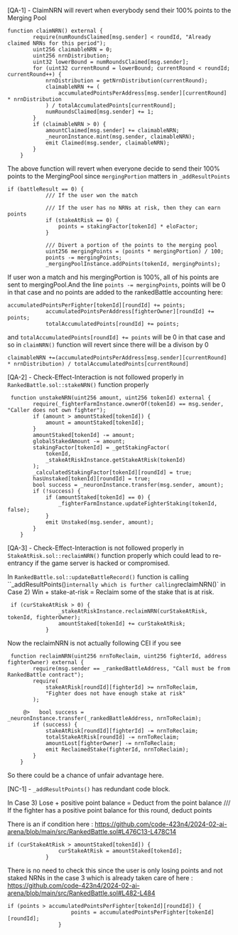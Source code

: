 [QA-1] - ClaimNRN will revert when everybody send their 100% points to the Merging Pool

```solidity
function claimNRN() external {
        require(numRoundsClaimed[msg.sender] < roundId, "Already claimed NRNs for this period");
        uint256 claimableNRN = 0;
        uint256 nrnDistribution;
        uint32 lowerBound = numRoundsClaimed[msg.sender];
        for (uint32 currentRound = lowerBound; currentRound < roundId; currentRound++) {
            nrnDistribution = getNrnDistribution(currentRound);
            claimableNRN += (
                accumulatedPointsPerAddress[msg.sender][currentRound] * nrnDistribution   
            ) / totalAccumulatedPoints[currentRound]; 
            numRoundsClaimed[msg.sender] += 1;
        }
        if (claimableNRN > 0) {
            amountClaimed[msg.sender] += claimableNRN;
            _neuronInstance.mint(msg.sender, claimableNRN);
            emit Claimed(msg.sender, claimableNRN);
        }
    }
```

The above function will revert when everyone decide to send their 100% points to the MergingPool since `mergingPortion`  matters in `_addResultPoints`

```solidity
if (battleResult == 0) {
            /// If the user won the match

            /// If the user has no NRNs at risk, then they can earn points
            if (stakeAtRisk == 0) {
                points = stakingFactor[tokenId] * eloFactor;
            }

            /// Divert a portion of the points to the merging pool
            uint256 mergingPoints = (points * mergingPortion) / 100;
            points -= mergingPoints;
            _mergingPoolInstance.addPoints(tokenId, mergingPoints);
``` 

If user won a match and his mergingPortion is 100%, all of his points are sent to mergingPool.And the line `points -= mergingPoints`, points will be 0 in that case and no points are added to the rankedBattle accounting here:

```solidity
accumulatedPointsPerFighter[tokenId][roundId] += points;
            accumulatedPointsPerAddress[fighterOwner][roundId] += points;
            totalAccumulatedPoints[roundId] += points;
```
and `totalAccumulatedPoints[roundId] += points` will be 0 in that case and so in `claimNRN()` function will revert since there will be a divison by 0

```solidity
claimableNRN +=(accumulatedPointsPerAddress[msg.sender][currentRound] * nrnDistribution) / totalAccumulatedPoints[currentRound]
```


[QA-2] - Check-Effect-Interaction is not followed properly in `RankedBattle.sol::stakeNRN()` function properly

```solidity
 function unstakeNRN(uint256 amount, uint256 tokenId) external {
        require(_fighterFarmInstance.ownerOf(tokenId) == msg.sender, "Caller does not own fighter");
        if (amount > amountStaked[tokenId]) {
            amount = amountStaked[tokenId];
        }
        amountStaked[tokenId] -= amount;
        globalStakedAmount -= amount;
        stakingFactor[tokenId] = _getStakingFactor(
            tokenId, 
            _stakeAtRiskInstance.getStakeAtRisk(tokenId)
        );
        _calculatedStakingFactor[tokenId][roundId] = true;
        hasUnstaked[tokenId][roundId] = true;
        bool success = _neuronInstance.transfer(msg.sender, amount);
        if (!success) {
            if (amountStaked[tokenId] == 0) {
                _fighterFarmInstance.updateFighterStaking(tokenId, false);
            }
            emit Unstaked(msg.sender, amount);
        }
    }
```

[QA-3] - Check-Effect-Interaction is not followed properly in `StakeAtRisk.sol::reclaimNRN()` function properly which could lead to re-entrancy if the game server is hacked or compromised.

In `RankedBattle.sol::updateBattleRecord()` function is calling ``_addResultPoints()` internally which is further calling `reclaimNRN()` in Case 2) Win + stake-at-risk = Reclaim some of the stake that is at risk.

```solidity
 if (curStakeAtRisk > 0) {
                _stakeAtRiskInstance.reclaimNRN(curStakeAtRisk, tokenId, fighterOwner); 
                amountStaked[tokenId] += curStakeAtRisk;
            }
```

Now the reclaimNRN is not actually following CEI if you see

```solidity
 function reclaimNRN(uint256 nrnToReclaim, uint256 fighterId, address fighterOwner) external { 
        require(msg.sender == _rankedBattleAddress, "Call must be from RankedBattle contract");
        require(
            stakeAtRisk[roundId][fighterId] >= nrnToReclaim, 
            "Fighter does not have enough stake at risk"
        );

     @>   bool success = _neuronInstance.transfer(_rankedBattleAddress, nrnToReclaim);
        if (success) {
            stakeAtRisk[roundId][fighterId] -= nrnToReclaim;
            totalStakeAtRisk[roundId] -= nrnToReclaim;
            amountLost[fighterOwner] -= nrnToReclaim;
            emit ReclaimedStake(fighterId, nrnToReclaim);
        }
    }
```

So there could be a chance of unfair advantage here.


[NC-1] - `_addResultPoints()` has redundant code block.

In Case 3) Lose + positive point balance = Deduct from the point balance
                /// If the fighter has a positive point balance for this round, deduct points

There is an if condition here :
https://github.com/code-423n4/2024-02-ai-arena/blob/main/src/RankedBattle.sol#L476C13-L478C14
```solidity
if (curStakeAtRisk > amountStaked[tokenId]) {
                curStakeAtRisk = amountStaked[tokenId];
            }
```

There is no need to check this since the user is only losing points and not staked NRNs in the case 3 which is already taken care of here :
https://github.com/code-423n4/2024-02-ai-arena/blob/main/src/RankedBattle.sol#L482-L484

```solidity
if (points > accumulatedPointsPerFighter[tokenId][roundId]) {
                    points = accumulatedPointsPerFighter[tokenId][roundId];
                }
```


